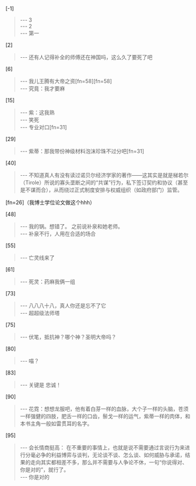 
[-1] 
>--- 3<br>
>--- 2<br>
>--- 第一<br>

[2] 
>--- 还有人记得补全的师傅还在神国吗，这么久了要死了吧<br>

[6] 
>--- 我儿王腾有大帝之资[fn=58][fn=58]<br>
>--- 究竟：我才要麻<br>

[15] 
>--- 紫：这我熟<br>
>--- 笑死<br>
>--- 专业对口[fn=31]<br>

[29] 
>--- 紫蒂：那我带份神级材料泡沫珍珠不过分吧[fn=31]<br>

[40] 
>--- 不知道真人有没有读过诺贝尔经济学家的著作——这其实是就是梯若尔（Tirole）所说的寡头垄断之间的“共谋”行为，私下签订契约和协议（甚至是不谋而合），从而绕过正式制度安排与权威组织（如政府部门）监管。

[fn=26]（我博士学位论文做这个hhh）<br>

[48] 
>--- 我的锅。想错了。
之前说补泉和她老师。<br>
>--- 补泉不行，人用在合适的场合<br>

[55] 
>--- 亡灵线来了<br>

[61] 
>--- 死灵：药麻我俩一组<br>

[73] 
>--- 八八八十八，真人你还是忘不了它<br>
>--- 超超级法师塔<br>

[75] 
>--- 伏笔，抵抗神？哪个神？圣明大帝吗？<br>

[80] 
>--- 喵？<br>

[83] 
>--- 关键是 忠诚！<br>

[90] 
>--- 花霓：想想龙服吧，他有着白芽一样的血脉，大个子一样的头脑，苍须一样强健的四肢，肥舌一样的口齿，鬃戈一样的运气，紫蒂一样的肉体，和本书主角一般如雷贯耳的名字。<br>

[95] 
>--- 会长情商挺高：
在不重要的事情上，也就是说不需要通过言说行为来进行分毫必争的利益博弈与谈判，无论谈不谈、怎么谈、如何威胁与承诺，结果的走向其实都相差不多，那么并不需要与人争论不休，一句“你说得对、你是对的”，就行了。<br>
>--- 你是对的<br>
